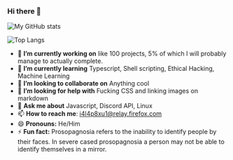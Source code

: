 ### Hi there 👋

![My GitHub stats](https://github-readme-stats.vercel.app/api?username=PreciousWarrior&show_icons=true&theme=dark)

![Top Langs](https://github-readme-stats.vercel.app/api/top-langs/?username=PreciousWarrior&theme=dark)

- 🔭 **I’m currently working on** like 100 projects, 5% of which I will probably manage to actually complete.
- 🌱 **I’m currently learning** Typescript, Shell scripting, Ethical Hacking, Machine Learning
- 👯 **I’m looking to collaborate on** Anything cool
- 🤔 **I’m looking for help with** Fucking CSS and linking images on markdown
- 💬 **Ask me about** Javascript, Discord API, Linux
- 📫 **How to reach me**: [i4l4p8xu1@relay.firefox.com](https://www.youtube.com/watch?v=dQw4w9WgXcQ)
- 😄 **Pronouns:** He/Him
- ⚡ **Fun fact:** Prosopagnosia refers to the inability to identify people by their faces. In severe cased prosopagnosia a person may not be able to identify themselves in a mirror. 
